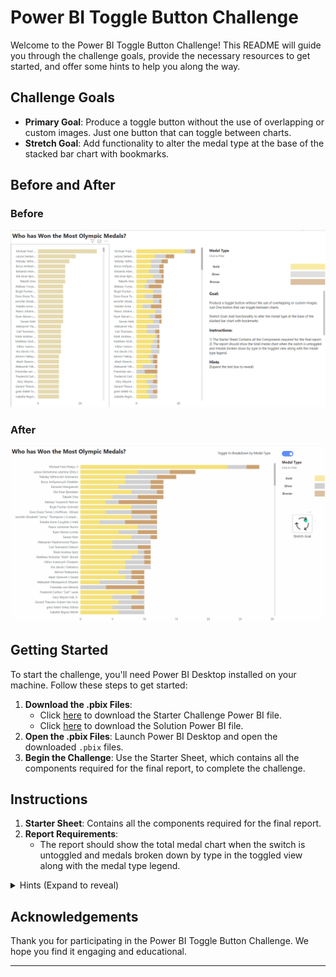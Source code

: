 # Power BI Toggle Button Challenge

Welcome to the Power BI Toggle Button Challenge! This README will guide you through the challenge goals, provide the necessary resources to get started, and offer some hints to help you along the way.

## Challenge Goals

- **Primary Goal**: Produce a toggle button without the use of overlapping or custom images. Just one button that can toggle between charts.
- **Stretch Goal**: Add functionality to alter the medal type at the base of the stacked bar chart with bookmarks.

## Before and After

### Before

![alt text](image.png)

### After

![alt text](WorkoutWednesdaySolution.gif)

## Getting Started

To start the challenge, you'll need Power BI Desktop installed on your machine. Follow these steps to get started:

1. **Download the .pbix Files**:
   - Click [here](Toggle_Button_Bookmark_Starter.pbix) to download the Starter Challenge Power BI file.
   - Click [here](Toggle_Button_Bookmark_Solution.pbix') to download the Solution Power BI file.
2. **Open the .pbix Files**: Launch Power BI Desktop and open the downloaded `.pbix` files.
3. **Begin the Challenge**: Use the Starter Sheet, which contains all the components required for the final report, to complete the challenge.

## Instructions

1. **Starter Sheet**: Contains all the components required for the final report.
2. **Report Requirements**:
   - The report should show the total medal chart when the switch is untoggled and medals broken down by type in the toggled view along with the medal type legend.

<details>
  <summary>Hints (Expand to reveal)</summary>

- In order to configure the button correctly, you will need to use a Group in the bookmark config pane.
- You will need to rename one of the bookmarks using a Unicode character ⬤.
- When configuring the button to work, use FORMAT > SELECTION to bring up a selection window that can help easily configure what is shown and not shown in the bookmarked window.

</details>

## Acknowledgements

Thank you for participating in the Power BI Toggle Button Challenge. We hope you find it engaging and educational.

---
